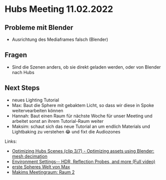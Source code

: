 # Hubs Meeting 11.02.2022

## Probleme mit Blender
- Ausrichtung des Mediaframes falsch (Blender)

## Fragen
- Sind die Szenen anders, ob sie direkt geladen werden, oder von Blender nach Hubs

## Next Steps
- neues Lighting Tutorial
- Max: Baut die Sphere mit gebaktem Licht, so dass wir diese in Spoke weitervearbeiten können
- Hannah: Baut einen Raum für nächste Woche für unser Meeting und arbeitet sonst an ihrem Tutorial-Raum weiter
- Maksim: schaut sich das neue Tutorial an um endlich Materials und Lightbaking zu verstehen 😂 und fixt die Audiozones


Links:
- [Optimizing Hubs Scenes (clip 3/7) - Optimizing assets using Blender: mesh decimation](https://www.youtube.com/watch?v=IIQNj-6_tQE&t=223s)
- [Environment Settings-- HDR, Reflection Probes, and more (Full video)](https://www.youtube.com/watch?v=M2gSduQ6x8k)
- [erste Spheres Welt von Max](https://hubs.mozilla.com/CsSjjGY/memorable-quirky-plaza)
- [Makims Meetingraum: Raum 2](https://hubs.mozilla.com/N5mKjY3/infatuated-wellmade-vacation)